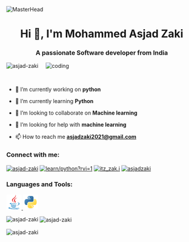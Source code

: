 ![MasterHead](https://mir-s3-cdn-cf.behance.net/project_modules/max_1200/81bb4b165684019.640b6038d133e.gif)
<h1 align="center">Hi 👋, I'm Mohammed Asjad Zaki</h1>
<h3 align="center">A passionate Software developer from India</h3>
<img align="right" alt="coding" width="400" src="https://aster.cloud/wp-content/uploads/2022/11/compiling-code.gif">

<p align="left"> <img src="https://komarev.com/ghpvc/?username=asjad-zaki&label=Profile%20views&color=0e75b6&style=flat" alt="asjad-zaki" /> </p>

<p align="left"> <a href="https://twitter.com/" target="blank"><img src="https://img.shields.io/twitter/follow/?logo=twitter&style=for-the-badge" alt="" /></a> </p>

- 🔭 I’m currently working on **python**

- 🌱 I’m currently learning **Python**

- 👯 I’m looking to collaborate on **Machine learning**

- 🤝 I’m looking for help with **machine learning**

- 📫 How to reach me **asjadzaki2021@gmail.com**

<h3 align="left">Connect with me:</h3>
<p align="left">
<a href="https://linkedin.com/in/asjad-zaki" target="blank"><img align="center" src="https://raw.githubusercontent.com/rahuldkjain/github-profile-readme-generator/master/src/images/icons/Social/linked-in-alt.svg" alt="asjad-zaki" height="30" width="40" /></a>
<a href="https://kaggle.com/learn/python?rvi=1" target="blank"><img align="center" src="https://raw.githubusercontent.com/rahuldkjain/github-profile-readme-generator/master/src/images/icons/Social/kaggle.svg" alt="learn/python?rvi=1" height="30" width="40" /></a>
<a href="https://instagram.com/itz_zak.i" target="blank"><img align="center" src="https://raw.githubusercontent.com/rahuldkjain/github-profile-readme-generator/master/src/images/icons/Social/instagram.svg" alt="itz_zak.i" height="30" width="40" /></a>
<a href="https://www.hackerrank.com/asjadzaki" target="blank"><img align="center" src="https://raw.githubusercontent.com/rahuldkjain/github-profile-readme-generator/master/src/images/icons/Social/hackerrank.svg" alt="asjadzaki" height="30" width="40" /></a>
</p>

<h3 align="left">Languages and Tools:</h3>
<p align="left"> <a href="https://www.java.com" target="_blank" rel="noreferrer"> <img src="https://raw.githubusercontent.com/devicons/devicon/master/icons/java/java-original.svg" alt="java" width="40" height="40"/> </a> <a href="https://www.python.org" target="_blank" rel="noreferrer"> <img src="https://raw.githubusercontent.com/devicons/devicon/master/icons/python/python-original.svg" alt="python" width="40" height="40"/> </a> </p>

<p><img align="left" src="https://github-readme-stats.vercel.app/api/top-langs?username=asjad-zaki&show_icons=true&locale=en&layout=compact" alt="asjad-zaki" /></p>

<p>&nbsp;<img align="center" src="https://github-readme-stats.vercel.app/api?username=asjad-zaki&show_icons=true&locale=en" alt="asjad-zaki" /></p>

<p><img align="center" src="https://github-readme-streak-stats.herokuapp.com/?user=asjad-zaki&" alt="asjad-zaki" /></p>
